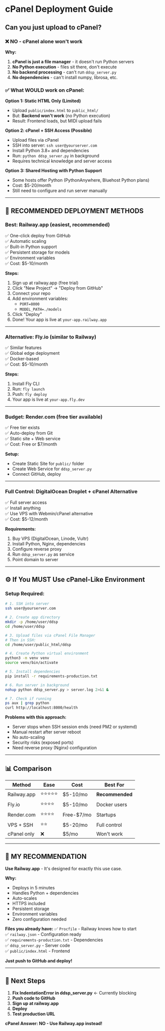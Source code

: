 # cPanel Deployment Guide
## Can you just upload to cPanel?

### ❌ **NO - cPanel alone won't work**

**Why:**
1. **cPanel is just a file manager** - it doesn't run Python servers
2. **No Python execution** - files sit there, don't execute
3. **No backend processing** - can't run `ddsp_server.py`
4. **No dependencies** - can't install numpy, librosa, etc.

### ✅ **What WOULD work on cPanel:**

**Option 1: Static HTML Only (Limited)**
- Upload `public/index.html` to `public_html/`
- But: **Backend won't work** (no Python execution)
- Result: Frontend loads, but MIDI upload fails

**Option 2: cPanel + SSH Access (Possible)**
- Upload files via cPanel
- SSH into server: `ssh user@yourserver.com`
- Install Python 3.8+ and dependencies
- Run: `python ddsp_server.py` in background
- Requires technical knowledge and server access

**Option 3: Shared Hosting with Python Support**
- Some hosts offer Python (PythonAnywhere, Bluehost Python plans)
- Cost: $5-20/month
- Still need to configure and run server manually

---

## 🚀 **RECOMMENDED DEPLOYMENT METHODS**

### **Best: Railway.app** (easiest, recommended)
✅ One-click deploy from GitHub  
✅ Automatic scaling  
✅ Built-in Python support  
✅ Persistent storage for models  
✅ Environment variables  
✅ Cost: $5-10/month  

**Steps:**
1. Sign up at railway.app (free trial)
2. Click "New Project" → "Deploy from GitHub"
3. Connect your repo
4. Add environment variables:
   - `PORT=8000`
   - `MODEL_PATH=./models`
5. Click "Deploy"
6. Done! Your app is live at `your-app.railway.app`

---

### **Alternative: Fly.io** (similar to Railway)
✅ Similar features  
✅ Global edge deployment  
✅ Docker-based  
✅ Cost: $5-10/month  

**Steps:**
1. Install Fly CLI
2. Run: `fly launch`
3. Push: `fly deploy`
4. Your app is live at `your-app.fly.dev`

---

### **Budget: Render.com** (free tier available)
✅ Free tier exists  
✅ Auto-deploy from Git  
✅ Static site + Web service  
✅ Cost: Free or $7/month  

**Setup:**
- Create Static Site for `public/` folder
- Create Web Service for `ddsp_server.py`
- Connect GitHub, deploy

---

### **Full Control: DigitalOcean Droplet + cPanel Alternative**
✅ Full server access  
✅ Install anything  
✅ Use VPS with Webmin/cPanel alternative  
✅ Cost: $5-12/month  

**Requirements:**
1. Buy VPS (DigitalOcean, Linode, Vultr)
2. Install Python, Nginx, dependencies
3. Configure reverse proxy
4. Run `ddsp_server.py` as service
5. Point domain to server

---

## ⚙️ **If You MUST Use cPanel-Like Environment**

### Setup Required:
```bash
# 1. SSH into server
ssh user@yourserver.com

# 2. Create app directory
mkdir -p /home/user/ddsp
cd /home/user/ddsp

# 3. Upload files via cPanel File Manager
# Then in SSH:
cd /home/user/public_html/ddsp

# 4. Create Python virtual environment
python3 -m venv venv
source venv/bin/activate

# 5. Install dependencies
pip install -r requirements-production.txt

# 6. Run server in background
nohup python ddsp_server.py > server.log 2>&1 &

# 7. Check if running
ps aux | grep python
curl http://localhost:8000/health
```

**Problems with this approach:**
- Server stops when SSH session ends (need PM2 or systemd)
- Manual restart after server reboot
- No auto-scaling
- Security risks (exposed ports)
- Need reverse proxy (Nginx) configuration

---

## 📊 **Comparison**

| Method | Ease | Cost | Best For |
|--------|------|------|----------|
| Railway.app | ⭐⭐⭐⭐⭐ | $5-10/mo | **Recommended** |
| Fly.io | ⭐⭐⭐⭐ | $5-10/mo | Docker users |
| Render.com | ⭐⭐⭐⭐ | Free-$7/mo | Startups |
| VPS + SSH | ⭐⭐ | $5-20/mo | Full control |
| cPanel only | ❌ | $5/mo | Won't work |

---

## 🎯 **MY RECOMMENDATION**

**Use Railway.app** - It's designed for exactly this use case.

**Why:**
- Deploys in 5 minutes
- Handles Python + dependencies
- Auto-scales
- HTTPS included
- Persistent storage
- Environment variables
- Zero configuration needed

**Files you already have:**
✅ `Procfile` - Railway knows how to start  
✅ `railway.json` - Configuration ready  
✅ `requirements-production.txt` - Dependencies  
✅ `ddsp_server.py` - Server code  
✅ `public/index.html` - Frontend  

**Just push to GitHub and deploy!**

---

## 📝 **Next Steps**

1. **Fix IndentationError in ddsp_server.py** ← Currently blocking
2. **Push code to GitHub**
3. **Sign up at railway.app**
4. **Deploy**
5. **Test production URL**

**cPanel Answer: NO - Use Railway.app instead!**


